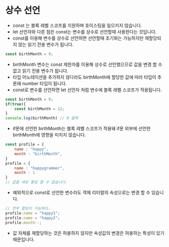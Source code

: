 # 상수 선언

- const 는 블록 레벨 스코프를 지원하며 호이스팅을 일으키지 않습니다.
- let 선언자와 다른 점은 const는 변수를 상수로 선언할때 사용한다는 것입니다. 
- const를 이용해 변수를 상수로 선언하면 선언할때 초기화는 가능하지만 재할당되지 않는 읽기 전용 변수가 됩니다.

```js
const birthMonth = 9;
```

- birthMonth 변수는 const 제한자를 이용해 상수로 선언했으므로 값을 변경 할 수 없고 읽기 전용 변수가 됩니다.
- 타입 어노테이션을 추가하지 않다라도 birthMonth에 할당한 값에 따라 타입이 추론돼 number 타입이 됩니다.
- const로 변수를 선언하면 let 선언자 처럼 변수에 블록 레벨 스코프가 적용됩니다.

```js
const birthMonth = 9;
if(true){
    const birthMonth = 12;
}
console.log(birthMonth) // 9 출력
```

- if문에 선언한 birthMonth는 블록 레벨 스코프가 적용돼 if문 외부에 선언한 birthMonth에 영향을 미치지 않습니다.

```js
const profile = {
    name : "happy",
    month : "birthMonth",
}
profile = {
    name : "happygrammer",
    month : 1
}
// 값을 새로 할당 할 수 없습니다.
```

- 예외적으로 const로 선언한 변수라도 객체 리터럴의 속성으로는 변경 할 수 있습니다.

```js
// 전부 할당이 가능하다.
profile.name = "happy1";
profile.name = "happy2";
profile.month--;
```

- 값 자체를 재할당하는 것은 허용하지 않지만 속성값의 변경은 허용하는 특성이 있기 때문입니다.
